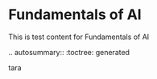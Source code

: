 # Fundamentals of AI

This is test content for Fundamentals of AI

.. autosummary::
   :toctree: generated

   tara
